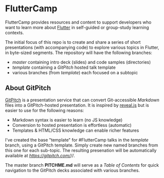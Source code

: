# FlutterCamp 

FlutterCamp provides resources and content to support developers who want to learn more about [Flutter](https://flutter.io) in self-guided or group-study learning contexts.

The initial focus of this repo is to create and share a series of short presentations (with accompanying code) to explore various topics in Flutter, in byte-sized segments. The repository will have the following branches:
 
  * _master_ containing intro deck (slides) and code samples (directories)
  * _template_ containing a _GitPitch_ hosted talk template
  * various branches (from _template_) each focused on a subtopic


## About GitPitch

[GitPitch](https://gitpitch.com/) is a presentation service that can convert Git-accessible _Markdown_ files into a GitPitch-hosted presentation. It is inspired by [reveal.js](https://revealjs.com/#/) but is easier to use for the following reasons:

 * Markdown syntax is easier to learn (no JS knowledge)
 * Conversion to hosted presentation is effortless (automatic)
 * Templates & HTML/CSS knowledge can enable richer features

I've created the base "template" for #FlutterCamp talks in the _template_ branch, using a GitPitch template. Simply create new named branches from this one for each sub-topic. The resulting presenation will be automatically available at _https://gitpitch.com/<github-username>/<github-reponame>/<branch-name>_.

The master branch **PITCHME.md** will serve as a _Table of Contents_ for quick navigation to the GitPitch decks associated with various branches.

